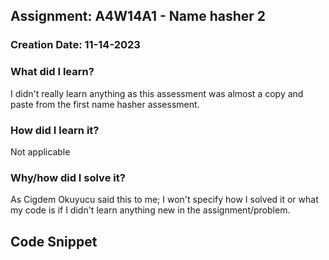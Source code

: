## Assignment: A4W14A1 - Name hasher 2

### Creation Date: 11-14-2023

### What did I learn?
I didn't really learn anything as this assessment was almost a copy and paste from the first name hasher assessment.  

### How did I learn it?
Not applicable

### Why/how did I solve it?
As Cigdem Okuyucu said this to me; I won't specify how I solved it or what my code is if I didn't
learn anything new in the assignment/problem.

## Code Snippet
```python

```
